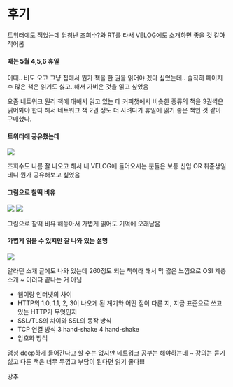 # 후기

트위터에도 적었는데 엄청난 조회수?와 RT를 타서 VELOG에도 소개하면 좋을 것 같아 적어봄

#### 때는 5월 4,5,6 휴일

이때.. 비도 오고 그냥 집에서 뭔가 책을 한 권을 읽어야 겠다 싶었는데.. 솔직히 페이지 수 많은 책은 읽기도 싫고..해서 가벼운 것을 읽고 싶었음

요즘 네트워크 원리 책에 대해서 읽고 있는 데 커피챗에서 비슷한 종류의 책을 3권씩은 읽어봐야 한다 해서 네트워크 책 2권 정도 더 사려다가 휴일에 읽기 좋은 책인 것 같아 구매했다.

#### 트위터에 공유했는데

![](https://velog.velcdn.com/images/prettylee620/post/7fad656a-ca3d-4c53-9479-b70b639f1111/image.png)

조회수도 나름 잘 나오고 해서 내 VELOG에 들어오시는 분들은 보통 신입 OR 취준생일 테니 뭔가 공유해보고 싶었음

#### 그림으로 찰떡 비유

![](https://velog.velcdn.com/images/prettylee620/post/0faeb4ec-7e3b-4913-ad6a-6947a37b06b6/image.png) ![](https://velog.velcdn.com/images/prettylee620/post/3718acdc-49cc-4cdc-a798-907f6a896824/image.png)

그림으로 찰떡 비유 해놓아서 가볍게 읽어도 기억에 오래남음

#### 가볍게 읽을 수 있지만 잘 나와 있는 설명

![](https://velog.velcdn.com/images/prettylee620/post/a6ca8df9-55f1-4241-ba70-992e101abd17/image.png)

알라딘 소개 글에도 나와 있는데 260정도 되는 책이라 해서 막 짧은 느낌으로 OSI 계층 소개 \~ 이러다 끝나는 거 아님

* 웹이랑 인터넷의 차이
* HTTP의 1.0, 1.1, 2, 3이 나오게 된 계기와 어떤 점이 다른 지, 지금 표준으로 쓰고 있는 HTTP가 무엇인지
* SSL/TLS의 차이와 SSL의 동작 방식
* TCP 연결 방식 3 hand-shake 4 hand-shake
* 암호화 방식

엄청 deep하게 들어간다고 할 수는 없지만 네트워크 공부는 해야하는데 \~ 강의는 듣기 싫고 다른 책은 너무 두껍고 부담이 된다면 읽기 좋다!!!

강추
